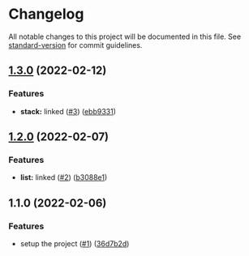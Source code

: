 # Changelog

All notable changes to this project will be documented in this file. See [standard-version](https://github.com/conventional-changelog/standard-version) for commit guidelines.

## [1.3.0](https://github.com/alexfalkowski/go-ds/compare/v1.2.0...v1.3.0) (2022-02-12)


### Features

* **stack:** linked ([#3](https://github.com/alexfalkowski/go-ds/issues/3)) ([ebb9331](https://github.com/alexfalkowski/go-ds/commit/ebb9331b423ebaf7e3169234ddaa53aaaa9a0db9))

## [1.2.0](https://github.com/alexfalkowski/go-ds/compare/v1.1.0...v1.2.0) (2022-02-07)


### Features

* **list:** linked ([#2](https://github.com/alexfalkowski/go-ds/issues/2)) ([b3088e1](https://github.com/alexfalkowski/go-ds/commit/b3088e1cace93cf9f5e773b68675d0c7789bcdf9))

## 1.1.0 (2022-02-06)


### Features

* setup the project ([#1](https://github.com/alexfalkowski/go-ds/issues/1)) ([36d7b2d](https://github.com/alexfalkowski/go-ds/commit/36d7b2dad4939ab9d96e6003587252e0eb53831b))
